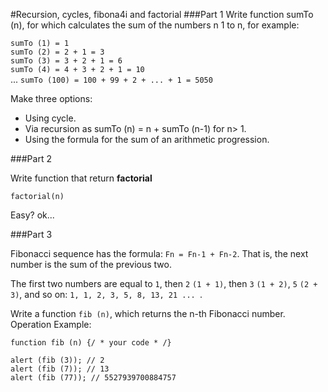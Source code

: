 #Recursion, cycles, fibona4i and factorial
###Part 1
Write function sumTo (n), for which calculates the sum of the numbers n 1 to n, for example:

`sumTo (1) = 1`<br>
`sumTo (2) = 2 + 1 = 3`<br>
`sumTo (3) = 3 + 2 + 1 = 6`<br>
`sumTo (4) = 4 + 3 + 2 + 1 = 10`<br>
...
`sumTo (100) = 100 + 99 + 2 + ... + 1 = 5050`

Make three options:

- Using cycle.
- Via recursion as sumTo (n) = n + sumTo (n-1) for n> 1.
- Using the formula for the sum of an arithmetic progression.

###Part 2

Write function that return **factorial**

`factorial(n)`

Easy? ok...

###Part 3

Fibonacci sequence has the formula: `Fn = Fn-1 + Fn-2`. That is, the next number is the sum of the previous two.

The first two numbers are equal to `1`, then `2` `(1 + 1)`, then `3` `(1 + 2)`, `5` `(2 + 3)`, and so on: `1, 1, 2, 3, 5, 8, 13, 21 ... `.

Write a function `fib (n)`, which returns the n-th Fibonacci number. Operation Example:

`function fib (n) {/ * your code * /}`

`alert (fib (3)); // 2`<br>
`alert (fib (7)); // 13`<br>
`alert (fib (77)); // 5527939700884757`

